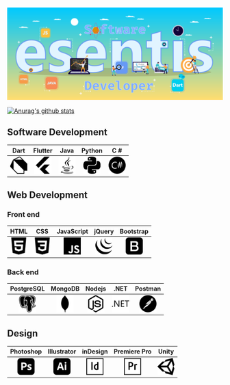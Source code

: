 ![(Hello)](https://github.com/esentis/esentis/blob/master/images/top.png)

[![Anurag's github stats](https://github-readme-stats.vercel.app/api?username=esentis&hide=stars&count_private=true&show_icons=true&theme=dracula)](https://github.com/anuraghazra/github-readme-stats)

## Software Development

| Dart            | Flutter       |Java           | Python          |C #             |
| :-------------: |:-------------:|:-------------:| :-------------: |:-------------: |
| <img src="https://github.com/esentis/esentis/blob/master/images/dart.svg" alt="dart" width="40" title="Dart"/>| <img src="https://github.com/esentis/esentis/blob/master/images/flutter.svg" alt="flutter" width="40" title="Flutter"/>| <img src="https://github.com/esentis/esentis/blob/master/images/java.svg" alt="java" width="40" title="Java"/>| <img src="https://github.com/esentis/esentis/blob/master/images/python.svg" alt="python" width="40" title="Python"/> | <img src="https://github.com/esentis/esentis/blob/master/images/csharp.svg" alt="csharp" width="40" title="C#"/>

## Web Development

### Front end

| HTML            | CSS           |JavaScript     | jQuery          | Bootstrap            |
| :-------------: |:-------------:|:-------------:| :-------------: |:-------------: |
| <img src="https://github.com/esentis/esentis/blob/master/images/html5.svg" alt="html5" width="40" title="HTML5"/>| <img src="https://github.com/esentis/esentis/blob/master/images/css3.svg" alt="css3" width="40" title="CSS3"/>| <img src="https://github.com/esentis/esentis/blob/master/images/javascript.svg" alt="javascript" width="40" title="JavaScript"/>| <img src="https://github.com/esentis/esentis/blob/master/images/jquery.svg" alt="jquery" width="40" title="jQuery"/> | <img src="https://github.com/esentis/esentis/blob/master/images/bootstrap.svg" alt="bootstrap" width="40" title="Bootstrap"/>

### Back end

| PostgreSQL      | MongoDB       |Nodejs         | .NET            | Postman            |
| :-------------: |:-------------:|:-------------:| :-------------: |:-------------: |
| <img src="https://github.com/esentis/esentis/blob/master/images/postgresql.svg" alt="postgresql" width="40" title="PostgreSql"/>| <img src="https://github.com/esentis/esentis/blob/master/images/mongodb.svg" alt="mongodb" width="40" title="Mongodb"/>| <img src="https://github.com/esentis/esentis/blob/master/images/node-dot-js.svg" alt="nodejs" width="40" title="Node.js"/>| <img src="https://github.com/esentis/esentis/blob/master/images/dot-net.svg" alt="dotnet" width="40" title=".NET"/> | <img src="https://github.com/esentis/esentis/blob/master/images/postman.svg" alt="postman" width="40" title="Postman"/>

## Design

| Photoshop      | Illustrator       |inDesign         | Premiere Pro            | Unity            |
| :-------------: |:-------------:|:-------------:| :-------------: |:-------------: |
| <img src="https://github.com/esentis/esentis/blob/master/images/adobephotoshop.svg" alt="photoshop" width="40" title="Photoshop"/>| <img src="https://github.com/esentis/esentis/blob/master/images/adobeillustrator.svg" alt="illustrator" width="40" title="Illustrator"/>| <img src="https://github.com/esentis/esentis/blob/master/images/adobeindesign.svg" alt="indesign" width="40" title="inDesign"/>| <img src="https://github.com/esentis/esentis/blob/master/images/adobepremierepro.svg" alt="premiere pro" width="40" title="Premiere Pro"/>| <img src="https://github.com/esentis/esentis/blob/master/images/unity.svg" alt="unity" width="40" title="Unity"/>

<!--
**esentis/esentis** is a ✨ _special_ ✨ repository because its `README.md` (this file) appears on your GitHub profile.

Here are some ideas to get you started:

- 🔭 I’m currently working on ...
- 🌱 I’m currently learning ...
- 👯 I’m looking to collaborate on ...
- 🤔 I’m looking for help with ...
- 💬 Ask me about ...
- 📫 How to reach me: ...
- 😄 Pronouns: ...
- ⚡ Fun fact: ...
-->
